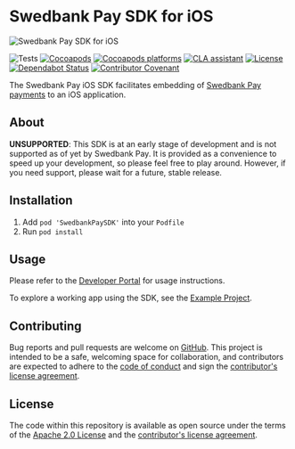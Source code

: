 # Swedbank Pay SDK for iOS

![Swedbank Pay SDK for iOS][opengraph-image]

![Tests][test-badge]
[![Cocoapods][pod-version-badge]][pod]
[![Cocoapods platforms][pod-platforms-badge]][pod]
[![CLA assistant][cla-badge]][cla]
[![License][license-badge]][license]
[![Dependabot Status][dependabot-badge]][dependabot]
[![Contributor Covenant][coc-badge]][coc]

The Swedbank Pay iOS SDK facilitates embedding of [Swedbank Pay payments][dev-portal] to an iOS application.

## About

**UNSUPPORTED**: This SDK is at an early stage of development and is not
supported as of yet by Swedbank Pay. It is provided as a convenience to speed
up your development, so please feel free to play around. However, if you need
support, please wait for a future, stable release.

## Installation

1. Add `pod 'SwedbankPaySDK'` into your `Podfile`
2. Run `pod install`

## Usage

Please refer to the [Developer Portal][dev-portal-sdk] for usage instructions.

To explore a working app using the SDK, see the [Example Project][example-app].

## Contributing

Bug reports and pull requests are welcome on [GitHub][github]. This project is
intended to be a safe, welcoming space for collaboration, and contributors are
expected to adhere to the [code of conduct][coc] and sign the
[contributor's license agreement][cla].

## License

The code within this repository is available as open source under the terms of
the [Apache 2.0 License][license] and the [contributor's license
agreement][cla].

[dev-portal]: https://developer.swedbankpay.com/
[dev-portal-sdk]: https://developer.swedbankpay.com/modules-sdks/mobile-sdk/
[cla-badge]:            https://cla-assistant.io/readme/badge/SwedbankPay/swedbank-pay-sdk-android
[cla]:                  https://cla-assistant.io/SwedbankPay/swedbank-pay-sdk-android
[coc-badge]:            https://img.shields.io/badge/Contributor%20Covenant-v2.0%20adopted-ff69b4.svg
[coc]:                  ./CODE_OF_CONDUCT.md
[dependabot-badge]:     https://api.dependabot.com/badges/status?host=github&repo=SwedbankPay/swedbank-pay-sdk-android
[dependabot]:           https://dependabot.com
[example-app]:          https://github.com/SwedbankPay/swedbank-pay-sdk-ios-example-app
[github]:               https://github.com/SwedbankPay/swedbank-pay-sdk-ios
[license-badge]:        https://img.shields.io/github/license/SwedbankPay/swedbank-pay-sdk-android
[license]:              https://opensource.org/licenses/Apache-2.0
[opengraph-image]:      https://repository-images.githubusercontent.com/209730241/1bf8d880-53e9-11ea-846c-c2e2512334b6
[pod-version-badge]:    https://img.shields.io/cocoapods/v/SwedbankPaySDK
[pod-platforms-badge]:  https://img.shields.io/cocoapods/p/SwedbankPaySDK
[pod]:                  https://cocoapods.org/pods/SwedbankPaySDK
[test-badge]:           https://github.com/SwedbankPay/swedbank-pay-sdk-ios/workflows/Test/badge.svg
